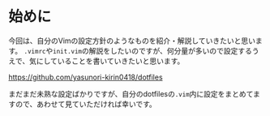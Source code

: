 # 始めに

今回は、自分のVimの設定方針のようなものを紹介・解説していきたいと思います。
`.vimrc`や`init.vim`の解説をしたいのですが、何分量が多いので設定するうえで、気にしていることを書いていきたいと思います。

https://github.com/yasunori-kirin0418/dotfiles

まだまだ未熟な設定ばかりですが、自分のdotfilesの`.vim`内に設定をまとめてますので、あわせて見ていただければ幸いです。
